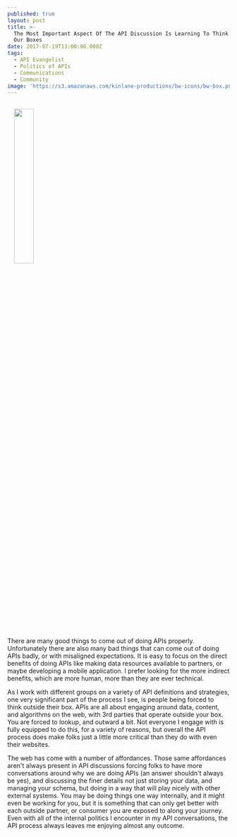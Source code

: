 ```yaml
---
published: true
layout: post
title: >-
  The Most Important Aspect Of The API Discussion Is Learning To Think Outside
  Our Boxes
date: 2017-07-19T13:00:00.000Z
tags:
  - API Evangelist
  - Politics of APIs
  - Communications
  - Community
image: 'https://s3.amazonaws.com/kinlane-productions/bw-icons/bw-box.png'
---
```

<p><img src="https://s3.amazonaws.com/kinlane-productions/bw-icons/bw-box.png" width="30%" style="padding: 15px;" /></p>There are many good things to come out of doing APIs properly. Unfortunately there are also many bad things that can come out of doing APIs badly, or with misaligned expectations. It is easy to focus on the direct benefits of doing APIs like making data resources available to partners, or maybe developing a mobile application. I prefer looking for the more indirect benefits, which are more human, more than they are ever technical.

As I work with different groups on a variety of API definitions and strategies, one very significant part of the process I see, is people being forced to think outside their box. APIs are all about engaging around data, content, and algorithms on the web, with 3rd parties that operate outside your box. You are forced to lookup, and outward a bit. Not everyone I engage with is fully equipped to do this, for a variety of reasons, but overall the API process does make folks just a little more critical than they do with even their websites. 

The web has come with a number of affordances. Those same affordances aren't always present in API discussions forcing folks to have more conversations around why we are doing APIs (an answer shouldn't always be yes), and discussing the finer details not just storing your data, and managing your schema, but doing in a way that will play nicely with other external systems. You may be doing things one way internally, and it might even be working for you, but it is something that can only get better with each outside partner, or consumer you are exposed to along your journey. Even with all of the internal politics I encounter in my API conversations, the API process always leaves me enjoying almost any outcome.
